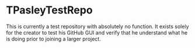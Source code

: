 # TPasleyTestRepo

This is currently a test repository with absolutely no function. It exists solely for the creator to test his GitHub GUI and verify that he understand what he is doing prior to joining a larger project.
